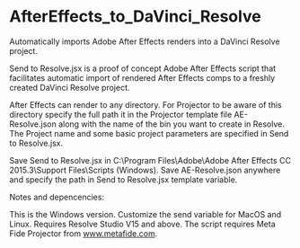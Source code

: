 # AfterEffects_to_DaVinci_Resolve

Automatically imports Adobe After Effects renders into a DaVinci Resolve project.

Send to Resolve.jsx is a proof of concept Adobe After Effects script that facilitates automatic import of rendered After Effects comps to a freshly created DaVinci Resolve project. 

After Effects can render to any directory. For Projector to be aware of this directory specify the full path it in the Projector template file AE-Resolve.json along with the name of the bin you want to create in Resolve. The Project name and some basic project parameters are specified in Send to Resolve.jsx.

Save Send to Resolve.jsx in C:\Program Files\Adobe\Adobe After Effects CC 2015.3\Support Files\Scripts (Windows).
Save AE-Resolve.json anywhere and specify the path in Send to Resolve.jsx template variable.

Notes and depencencies:

This is the Windows version. Customize the send variable for MacOS and Linux.
Requires Resolve Studio V15 and above.
The script requires Meta Fide Projector from www.metafide.com. 
